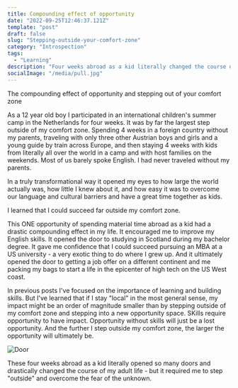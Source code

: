```yaml
---
title: Compounding effect of opportunity
date: "2022-09-25T12:46:37.121Z"
template: "post"
draft: false
slug: "Stepping-outside-your-comfort-zone"
category: "Introspection"
tags:
  - "Learning"
description: "Four weeks abroad as a kid literally changed the course of my adult life - but it required me to step outside and overcome the fear of the unknown."
socialImage: "/media/pull.jpg"
---
```


The compounding effect of opportunity and stepping out of your comfort zone

As a 12 year old boy I participated in an international children's summer camp in the Netherlands for four weeks. It was by far the largest step outside of my comfort zone. Spending 4 weeks in a foreign country without my parents, traveling with only three other Austrian boys and girls and a young guide by train across Europe, and then staying 4 weeks with kids from literally all over the world in a camp and with host families on the weekends. Most of us barely spoke English. I had never traveled without my parents. 

In a truly transformational way it opened my eyes to how large the world actually was, how little I knew about it, and how easy it was to overcome our language and cultural barriers and have a great time together as kids. 

I learned that I could succeed far outside my comfort zone.

This ONE opportunity of spending material time abroad as a kid had a drastic compounding effect in my life. It encouraged me to improve my English skills. It opened the door to studying in Scotland during my bachelor degree. It gave me confidence that I could succeed pursuing an MBA at a US university - a very exotic thing to do where I grew up. And it ultimately opened the door to getting a job offer on a different continent and me packing my bags to start a life in the epicenter of high tech on the US West coast. 

In previous posts I've focused on the importance of learning and building skills. But I've learned that if I stay "local" in the most general sense, my impact might be an order of magnitude smaller than by stepping outside of my comfort zone and stepping into a new opportunity space. SKills require opportunity to have impact. Opportunity without skills will just be a lost opportunity. And the further I step outside my comfort zone, the larger the opportunity will ultimately be.

![Door](/media/door.jpg)

These four weeks abroad as a kid literally opened so many doors and drastically changed the course of my adult life - but it required me to step "outside" and overcome the fear of the unknown.
